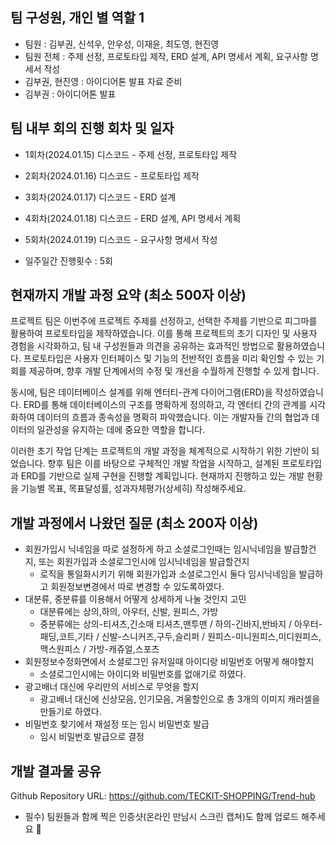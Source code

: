 ## 팀 구성원, 개인 별 역할 1

- 팀원 : 김부권, 신석우, 안우성, 이재윤, 최도영, 현진영
- 팀원 전체 : 주제 선정, 프로토타입 제작, ERD 설계, API 명세서 계획, 요구사항 명세서 작성
- 김부권, 현진영 : 아이디어톤 발표 자료 준비
- 김부권 : 아이디어톤 발표

## 팀 내부 회의 진행 회차 및 일자

- 1회차(2024.01.15) 디스코드 - 주제 선정, 프로토타입 제작
- 2회차(2024.01.16) 디스코드 - 프로토타입 제작
- 3회차(2024.01.17) 디스코드 - ERD 설계
- 4회차(2024.01.18) 디스코드 - ERD 설계, API 명세서 계획
- 5회차(2024.01.19) 디스코드 - 요구사항 명세서 작성

- 일주일간 진행횟수 : 5회

## 현재까지 개발 과정 요약 (최소 500자 이상)

프로젝트 팀은 이번주에 프로젝트 주제를 선정하고, 선택한 주제를 기반으로 피그마를 활용하여 프로토타입을 제작하였습니다. 이를 통해 프로젝트의 초기 디자인 및 사용자 경험을 시각화하고, 팀 내 구성원들과 의견을 공유하는 효과적인 방법으로 활용하였습니다. 프로토타입은 사용자 인터페이스 및 기능의 전반적인 흐름을 미리 확인할 수 있는 기회를 제공하며, 향후 개발 단계에서의 수정 및 개선을 수월하게 진행할 수 있게 합니다.

동시에, 팀은 데이터베이스 설계를 위해 엔터티-관계 다이어그램(ERD)을 작성하였습니다. ERD를 통해 데이터베이스의 구조를 명확하게 정의하고, 각 엔터티 간의 관계를 시각화하여 데이터의 흐름과 종속성을 명확히 파악했습니다. 이는 개발자들 간의 협업과 데이터의 일관성을 유지하는 데에 중요한 역할을 합니다.

이러한 초기 작업 단계는 프로젝트의 개발 과정을 체계적으로 시작하기 위한 기반이 되었습니다. 향후 팀은 이를 바탕으로 구체적인 개발 작업을 시작하고, 설계된 프로토타입과 ERD를 기반으로 실제 구현을 진행할 계획입니다.
현재까지 진행하고 있는 개발 현황을 기능별 목표, 목표달성률, 성과자체평가(상세히) 작성해주세요.


## 개발 과정에서 나왔던 질문 (최소 200자 이상)

- 회원가입시 닉네임을 따로 설정하게 하고 소셜로그인때는 임시닉네임을 발급할건지, 또는 회원가입과 소셜로그인시에 임시닉네임을 발급할건지
  - 로직을 통일화시키기 위해 회원가입과 소셜로그인시 둘다 임시닉네임을 발급하고 회원정보변경에서 따로 변경할 수 있도록하였다.
- 대분류, 중분류를 이용해서 어떻게 상세하게 나눌 것인지 고민
  - 대분류에는 상의,하의, 아우터, 신발, 원피스, 가방
  - 중분류에는 상의-티셔츠,긴소매 티셔츠,맨투맨 / 하의-긴바지,반바지 / 아우터-패딩,코트,기타 / 신발-스니커즈,구두,슬리퍼 / 원피스-미니원피스,미디원피스,맥스원피스 / 가방-캐쥬얼,스포츠
- 회원정보수정화면에서 소셜로그인 유저일때 아이디랑 비밀번호 어떻게 해야할지
  - 소셜로그인시에는 아이디와 비밀번호를 없애기로 하였다.
- 광고배너 대신에 우리만의 서비스로 무엇을 할지
  - 광고배너 대신에 신상모음, 인기모음, 겨울할인으로 총 3개의 이미지 캐러셀을 만들기로 하였다.
- 비밀번호 찾기에서 재설정 또는 임시 비밀번호 발급
  - 임시 비밀번호 발급으로 결정

## 개발 결과물 공유

Github Repository URL: https://github.com/TECKIT-SHOPPING/Trend-hub

- 필수) 팀원들과 함께 찍은 인증샷(온라인 만남시 스크린 캡쳐)도 함께 업로드 해주세요 🙂
